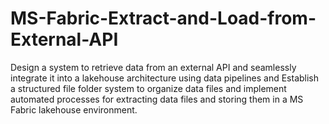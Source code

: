 # MS-Fabric-Extract-and-Load-from-External-API
Design a system to retrieve data from an external API and seamlessly integrate it into a lakehouse architecture using data pipelines and Establish a structured file folder system to organize data files and implement automated processes for extracting data files and storing them in a MS Fabric lakehouse environment.

